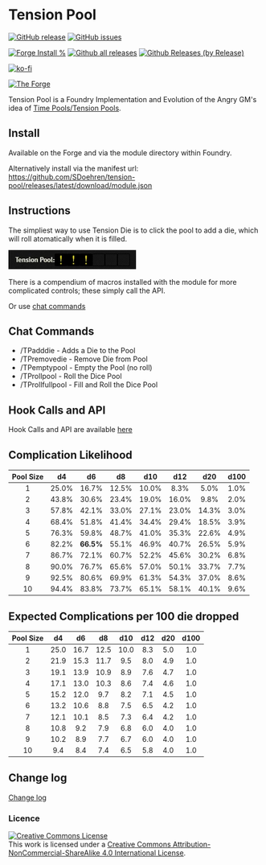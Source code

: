 # Tension Pool

[![GitHub release](https://img.shields.io/github/release/sdoehren/tension-pool.svg)](https://GitHub.com/sdoehren/tension-pool/releases/)
[![GitHub issues](https://img.shields.io/github/issues/SDoehren/tension-pool/bug)](https://GitHub.com/sdoehren/tension-pool/issues/)


[![Forge Install %](https://img.shields.io/badge/dynamic/json?label=Forge%20Installs&query=package.installs&suffix=%25&url=https%3A%2F%2Fforge-vtt.com%2Fapi%2Fbazaar%2Fpackage%2Ftension-pool)](https://GitHub.com/sdoehren/tension-pool/releases/)
[![Github all releases](https://img.shields.io/github/downloads/sdoehren/tension-pool/total.svg)](https://GitHub.com/sdoehren/tension-pool/releases/)
[![Github Releases (by Release)](https://img.shields.io/github/downloads/sdoehren/tension-pool/latest/total.svg)](https://GitHub.com/sdoehren/tension-pool/releases/)

[![ko-fi](https://img.shields.io/badge/ko--fi-Support%20Me-red?style=flat-square&logo=ko-fi)](https://ko-fi.com/sdoehren)

[![The Forge](https://img.shields.io/badge/The%20Forge-Pay%20What%20You%20Want-success?style=flat-square)](https://eu.forge-vtt.com/bazaar#package=tension-pool)

Tension Pool is a Foundry Implementation and Evolution of the Angry GM's idea of [Time Pools/Tension Pools](https://theangrygm.com/making-things-complicated/).

## Install

Available on the Forge and via the module directory within Foundry.

Alternatively install via the manifest url: https://github.com/SDoehren/tension-pool/releases/latest/download/module.json

## Instructions

The simpliest way to use Tension Die is to click the pool to add a die, which will roll atomatically when it is filled.

![Image](images/Guide2.webp)

There is a compendium of macros installed with the module for more complicated controls; these simply call the API. 

Or use [chat commands](https://github.com/SDoehren/tension-pool#chat-commands)

## Chat Commands

- /TPadddie - Adds a Die to the Pool
- /TPremovedie - Remove Die from Pool
- /TPemptypool - Empty the Pool (no roll)
- /TProllpool - Roll the Dice Pool
- /TProllfullpool - Fill and Roll the Dice Pool



## Hook Calls and API

Hook Calls and API are available [here](api.md)

## Complication Likelihood

|Pool Size|**d4**|**d6**|**d8**|**d10**|**d12**|**d20**|**d100**
:-----:|:-----:|:-----:|:-----:|:-----:|:-----:|:-----:|:-----:
1|25.0%|16.7%|12.5%|10.0%|8.3%|5.0%|1.0%
2|43.8%|30.6%|23.4%|19.0%|16.0%|9.8%|2.0%
3|57.8%|42.1%|33.0%|27.1%|23.0%|14.3%|3.0%
4|68.4%|51.8%|41.4%|34.4%|29.4%|18.5%|3.9%
5|76.3%|59.8%|48.7%|41.0%|35.3%|22.6%|4.9%
6|82.2%|**66.5%**|55.1%|46.9%|40.7%|26.5%|5.9%
7|86.7%|72.1%|60.7%|52.2%|45.6%|30.2%|6.8%
8|90.0%|76.7%|65.6%|57.0%|50.1%|33.7%|7.7%
9|92.5%|80.6%|69.9%|61.3%|54.3%|37.0%|8.6%
10|94.4%|83.8%|73.7%|65.1%|58.1%|40.1%|9.6%

## Expected Complications per 100 die dropped

|Pool Size| **d4** | **d6** | **d8** | **d10** | **d12** | **d20** |**d100**
:-----:|:------:|:------:|:------:|:-------:|:-------:|:-------:|:-----:
1|  25.0  |  16.7  |  12.5  |  10.0   |   8.3   |   5.0   |1.0
2|  21.9  |  15.3  |  11.7  |   9.5   |   8.0   |   4.9   |1.0
3|  19.1  |  13.9  |  10.9  |   8.9   |   7.6   |   4.7   |1.0
4|  17.1  |  13.0  |  10.3  |   8.6   |   7.4   |   4.6   |1.0
5|  15.2  |  12.0  |  9.7   |   8.2   |   7.1   |   4.5   |1.0
6|  13.2  |  10.6  |  8.8   |   7.5   |   6.5   |   4.2   |1.0
7|  12.1  |  10.1  |  8.5   |   7.3   |   6.4   |   4.2   |1.0
8|  10.8  |  9.2   |  7.9   |   6.8   |   6.0   |   4.0   |1.0
9 | 10.2   |  8.9   |  7.7   |  6.7    |  6.0    |   4.0   |1.0 
10|  9.4   |  8.4   |  7.4   |   6.5   |   5.8   |   4.0   |1.0


## Change log

[Change log](Changelog.md)


### Licence

<a rel="license" href="http://creativecommons.org/licenses/by-nc-sa/4.0/"><img alt="Creative Commons License" style="border-width:0" src="https://i.creativecommons.org/l/by-nc-sa/4.0/88x31.png" /></a><br />This work is licensed under a <a rel="license" href="http://creativecommons.org/licenses/by-nc-sa/4.0/">Creative Commons Attribution-NonCommercial-ShareAlike 4.0 International License</a>.
